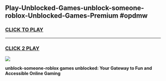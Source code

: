 
## Play-Unblocked-Games-unblock-someone-roblox-Unblocked-Games-Premium #opdmw
<h3>
<a href="https://premium.freeplayer.one?title=unblock-someone-roblox&ref=12M">CLICK TO PLAY</a></h3>
<hr>

<h3>
<a href="https://premium.freeplayer.one?title=unblock-someone-roblox&ref=12M">CLICK 2 PLAY</a>
  
</h3>

<a href="https://premium.freeplayer.one?title=unblock-someone-roblox&ref=12M"><img src="https://clearcache.store/games.png"></a>


**unblock-someone-roblox games unblocked: Your Gateway to Fun and Accessible Online Gaming**
